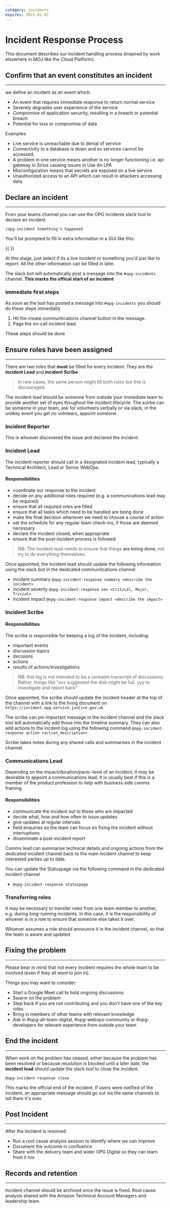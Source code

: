 ```yaml
---
category: incidents
expires: 2021-01-01
---
```


# Incident Response Process

This document describes our incident handling process (inspired by work elsewhere in MOJ like the Cloud Platform).

## Confirm that an event constitutes an incident
------

we define an incident as an event which:

* An event that requires immediate response to return normal service
* Severely degrades user experience of the service
* Compromise of application security, resulting in a breach or potential breach
* Potential for loss or compromise of data

Examples:

* Live service is unreachable due to denial of service
* Connectivity to a database is down and so services cannot be accessed.
* A problem in one service means another is no longer functioning i.e. api gateway in Sirius causing issues in Use An LPA
* Misconfiguration means that secrets are exposed on a live service
* Unauthorized access to an API which can result in attackers accessing data

## Declare an incident
------

From your teams channel you can use the OPG incidents slack tool to declare an incident.

`/opg-incident Something's happened`

You'll be prompted to fill in extra information in a GUI like this:

{{ }}

At this stage, just select if its a live incident or something you'd just like to report. All the other information can be filled in later.

The slack bot will automatically post a message into the `#opg-incidents` channel. **This marks the offical start of an incident**


### immediate first steps

As soon as the tool has posted a message into `#opg-incidents` you should do these steps immediatly

1. Hit the create communtications channel button in the message.
2. Page the on-call incident lead.

These steps should be done

## Ensure roles have been assigned
------

There are two roles that **must** be filled for every incident. They are the **incident Lead** and **incident Scribe**

> In rare cases, the same person might fill both roles but this is discouraged.

The incident lead should be someone from outisde your immediate team to provide another set of eyes thoughout the incident lifecycle. The scirbe can be someone in your team, ask for volunteers verbally or via slack, in the unlikey event you get no volnteers, appoint someone.

### Incident Reporter

This is whoever discovered the issue and declared the incident.

### Incident Lead

The incident reporter should call in a designated incident lead, typically a Technical Architect, Lead or Senior WebOps.

#### Responsibilities

* coordinate our response to the incident
* decide on any additional roles required (e.g. a communications lead may be required)
* ensure that all required roles are filled
* ensure that all tasks which need to be handled are being done
* make the final decision whenever we need to choose a course of action
* set the schedule for any regular team check-ins, if those are deemed necessary
* declare the incident closed, when appropriate
* ensure that the post-incident process is followed

> NB: The incident lead needs to ensure that things **are being done**, not try to do everything themselves.

Once appointed, the incident lead should update the following information using the slack bot in the deidcated communitcations channel.

* incident summary `@opg-incident-response summary <describe the incident>`
* incident severity `@opg-incident-response sev <Critical, Major, Trivial>`
* incident impact `@opg-incident-response impact <describe the impact>`

### Incident Scribe

#### Responsibilities

The scribe is responsible for keeping a log of the incident, including:

* important events
* discussion topics
* decisions
* actions
* results of actions/investigations

> NB: this log is not intended to be a verbatim transcript of discussions. Rather, things like "xxx suggested the disk might be full.
> yyy to investigate and report back"

Once appointed, the scribe should update the incident header at the top of the channel with a link to the living document on
`https://incident.opg.service.justice.gov.uk`

The scribe can pin important message in the incident channel and the slack tool will automatically add those into the timeline summary. They can also add
actions to the incdent log using the following command `@opg-incident-response action <action_description>`

Scribe takes notes during any shared calls and summarises in the incident channel.

### Communications Lead

Depending on the impact/duration/panic-level of an incident, it *may* be desirable to appoint a communications lead.
It is usually best if this is a member of the product profession to help with business side comms framing.

#### Responsibilities

* communicate the incident out to those who are impacted
* decide what, how and how often to issue updates
* give updates at regular intervals
* field enquiries so the team can focus on fixing the incident without interruptions
* disseminate a post-incident report

Comms lead can summarise technical details and ongoing actions from the dedicated incident channel back to the main incident channel to
keep interested parties up to date.

You can update the Statuspage via the following command in the dedicated incident channel

* `@opg-incident-response statuspage`

### Transferring roles

It may be necessary to transfer roles from one team member to another, e.g. during long-running incidents. In this case, it is the responsibility
of whoever is in a role to ensure that someone else takes it over.

Whoever assumes a role should announce it in the incident channel, so that the team is aware and updated

## Fixing the problem
------

Please bear in mind that not every incident requires the whole team to be involved (even if they all *want* to join in).

Things you may want to consider:

* Start a Google Meet call to hold ongoing discussions
* Swarm on the problem
* Step back if you are not contributing and you don't have one of the key roles.
* Bring in members of other teams with relevant knowledge
* Ask in #opg-all-team-digital, #opg-webops-community or #opg-developers for relevant experience from outside your team


## End the incident
------

When work on the problem has ceased, either because the problem has been resolved or because resolution is blocked until a later date,
the **incident lead** should update the slack tool to close the incident.

`@opg-incident-response close`

This marks the official end of the incident. If users were notified of the incident, an appropriate message should go out via the same channels
to tell them it's over.

## Post Incident
------

After the incident is resolved:

* Run a root cause analysis session to identify where we can improve
* Document the outcome in confluence
* Share with the delivery team and wider OPG Digital so they can learn from it too

## Records and retention
------

Incident channel should be archived once the issue is fixed.
Root cause analysis shared with the Amazon Technical Account Managers and leadership team.
